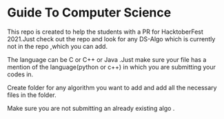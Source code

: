 # Guide To Computer Science
This repo is created to help the students with a PR for HacktoberFest 2021.Just check out the repo and look for any DS-Algo which is currently not in the repo ,which you can add.

The language can be C or C++ or Java .Just make sure your file has a mention of the language(python or c++) in which you are submitting your codes in.

Create folder for any algorithm you want to add and add all the necessary files in the folder.

Make sure you are not submitting an already existing algo .



